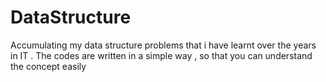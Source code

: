 # DataStructure
Accumulating my data structure problems that i have learnt over the years in IT . The codes are written in a simple way , so that you can understand the concept easily
